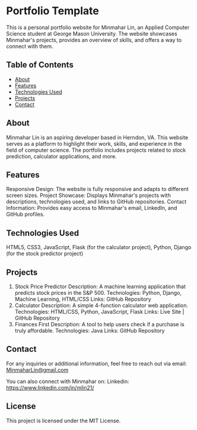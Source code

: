 # Portfolio Template

This is a personal portfolio website for Minmahar Lin, an Applied Computer Science student at George Mason University. The website showcases Minmahar's projects, provides an overview of skills, and offers a way to connect with them.

## Table of Contents
- [About](#about)
- [Features](#features)
- [Technologies Used](#technologies-used) 
- [Projects](#projects)
- [Contact](#contact)

## About
Minmahar Lin is an aspiring developer based in Herndon, VA. This website serves as a platform to highlight their work, skills, and experience in the field of computer science. The portfolio includes projects related to stock prediction, calculator applications, and more.

## Features
Responsive Design: The website is fully responsive and adapts to different screen sizes.
Project Showcase: Displays Minmahar's projects with descriptions, technologies used, and links to GitHub repositories.
Contact Information: Provides easy access to Minmahar's email, LinkedIn, and GitHub profiles.

## Technologies Used
HTML5, CSS3, JavaScript, Flask (for the calculator project), Python, Django (for the stock predictor project)

## Projects
1. Stock Price Predictor
Description: A machine learning application that predicts stock prices in the S&P 500.
Technologies: Python, Django, Machine Learning, HTML/CSS
Links: GitHub Repository
2. Calculator
Description: A simple 4-function calculator web application.
Technologies: HTML/CSS, Python, JavaScript, Flask
Links: Live Site | GitHub Repository
3. Finances First
Description: A tool to help users check if a purchase is truly affordable.
Technologies: Java
Links: GitHub Repository

## Contact
For any inquiries or additional information, feel free to reach out via email: MinmaharLin@gmail.com

You can also connect with Minmahar on:
Linkedin: https://www.linkedin.com/in/mlin21/

## License
This project is licensed under the MIT License.